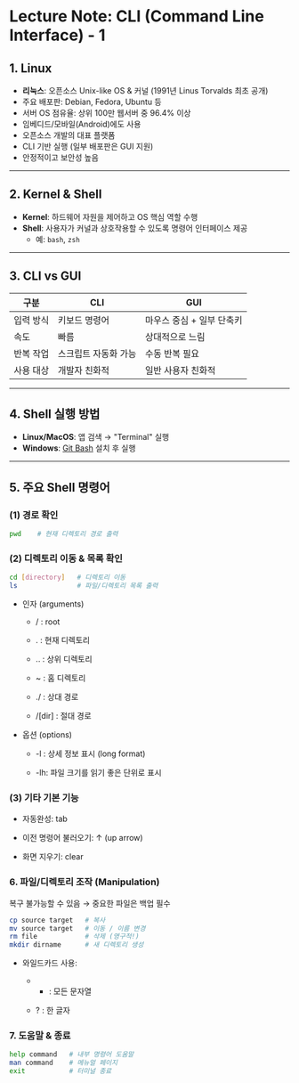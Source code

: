 # Lecture Note: CLI (Command Line Interface) - 1

## 1. Linux
- **리눅스**: 오픈소스 Unix-like OS & 커널 (1991년 Linus Torvalds 최초 공개)  
- 주요 배포판: Debian, Fedora, Ubuntu 등  
- 서버 OS 점유율: 상위 100만 웹서버 중 96.4% 이상  
- 임베디드/모바일(Android)에도 사용  
- 오픈소스 개발의 대표 플랫폼  
- CLI 기반 실행 (일부 배포판은 GUI 지원)  
- 안정적이고 보안성 높음  

---

## 2. Kernel & Shell
- **Kernel**: 하드웨어 자원을 제어하고 OS 핵심 역할 수행  
- **Shell**: 사용자가 커널과 상호작용할 수 있도록 명령어 인터페이스 제공  
  - 예: `bash`, `zsh`  

---

## 3. CLI vs GUI
| 구분 | CLI | GUI |
|------|-----|-----|
| 입력 방식 | 키보드 명령어 | 마우스 중심 + 일부 단축키 |
| 속도 | 빠름 | 상대적으로 느림 |
| 반복 작업 | 스크립트 자동화 가능 | 수동 반복 필요 |
| 사용 대상 | 개발자 친화적 | 일반 사용자 친화적 |

---

## 4. Shell 실행 방법
- **Linux/MacOS**: 앱 검색 → "Terminal" 실행  
- **Windows**: [Git Bash](https://git-scm.com/) 설치 후 실행  

---

## 5. 주요 Shell 명령어

### (1) 경로 확인
```bash
pwd    # 현재 디렉토리 경로 출력
```

### (2) 디렉토리 이동 & 목록 확인
```bash
cd [directory]   # 디렉토리 이동
ls               # 파일/디렉토리 목록 출력
```
- 인자 (arguments)
  - / : root

  - . : 현재 디렉토리

  - .. : 상위 디렉토리

  - ~ : 홈 디렉토리

  - ./ : 상대 경로

  - /[dir] : 절대 경로

- 옵션 (options)

  - -l : 상세 정보 표시 (long format)

  - -lh: 파일 크기를 읽기 좋은 단위로 표시

### (3) 기타 기본 기능

- 자동완성: tab

- 이전 명령어 불러오기: ↑ (up arrow)

- 화면 지우기: clear

### 6. 파일/디렉토리 조작 (Manipulation)

복구 불가능할 수 있음 → 중요한 파일은 백업 필수

```bash
cp source target   # 복사
mv source target   # 이동 / 이름 변경
rm file            # 삭제 (영구적!)
mkdir dirname      # 새 디렉토리 생성
```

- 와일드카드 사용:

  - * : 모든 문자열

  - ? : 한 글자

### 7. 도움말 & 종료
```bash
help command   # 내부 명령어 도움말
man command    # 메뉴얼 페이지
exit           # 터미널 종료
```
